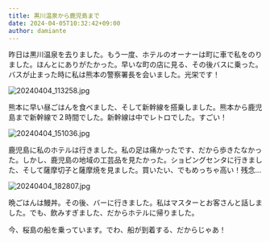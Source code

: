 ```yaml
---
title: 黒川温泉から鹿児島まで
date: 2024-04-05T10:32:42+09:00
author: damiante
---
```

昨日は黒川温泉を去りました。もう一度、ホテルのオーナーは町に車で私をのりました。ほんとにありがたかった。早いな町の店に見る、その後バスに乗った。バスが止まった時に私は熊本の警察署長を会いました。光栄です！

![20240404_113258.jpg](https://github.com/devhou-se/www-jp/assets/12438044/171cfeef-116b-4c2b-8ece-ed18c0fae5b6)

熊本に早い昼ごはんを食べました、そして新幹線を搭乗しました。熊本から鹿児島まで新幹線で２時間でした。新幹線は中でレトロでした。すごい！

![20240404_151036.jpg](https://github.com/devhou-se/www-jp/assets/12438044/73d37676-2988-4c97-abf6-d78cfd610c0d)

鹿児島に私のホテルは行きました。私の足は痛かったです、だから歩きたなかった。しかし、鹿児島の地域の工芸品を見たかった。ショピングセンタに行きました、そして薩摩切子と薩摩焼を見ました。買いたい、でもめっちゃ高い！残念...

![20240404_182807.jpg](https://github.com/devhou-se/www-jp/assets/12438044/6f4ccab3-f49f-4d15-9c4b-934d747b4525)

晩ごはんは鰻丼。その後、バーに行きました。私はマスターとお客さんと話しました。でも、飲みすぎました、だからホテルに帰りました。

今、桜島の船を乗っています。でわ、船が到着する、だからじゃあ！